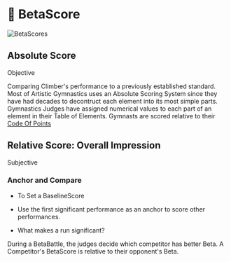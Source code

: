 # 🔷 BetaScore

![BetaScores](/BetaScore/BetaScores.png)


## Absolute Score

Objective

Comparing Climber's performance to a previously established standard. Most of Artistic Gymnastics uses an Absolute Scoring System since they have had decades to decontruct each element into its most simple parts. Gymnastics Judges have assigned numerical values to each part of an element in their Table of Elements. Gymnasts are scored relative to their [Code Of Points](https://www.gymnastics.sport/publicdir/rules/files/en_%202022-2024%20MAG%20CoP.pdf)

## Relative Score: Overall Impression

Subjective

### Anchor and Compare

- To Set a BaselineScore

- Use	the	first significant performance as an	anchor to score other performances.

- What makes a run significant?


During a BetaBattle, the judges decide which competitor has better Beta. A Competitor's BetaScore is relative to their opponent's Beta.

<!-- ![DifficultyScore](/DifficultyScoreTree.png) -->



